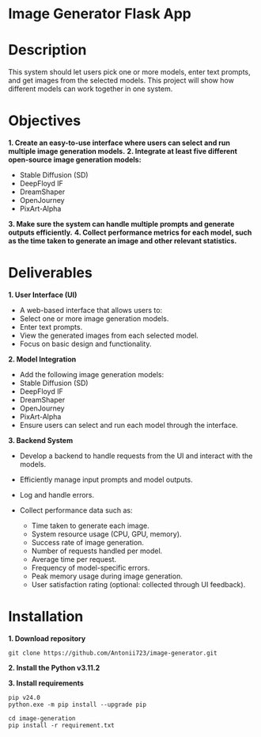 # Image Generator Flask App

# Description 

This system should let users pick one or more models, enter text prompts, and get images from the selected models. This project will show how different models can work together in one system.

# Objectives

**1. Create an easy-to-use interface where users can select and run multiple image generation models.** 
**2. Integrate at least five different open-source image generation models:** 

* Stable Diffusion (SD)
* DeepFloyd IF
* DreamShaper
* OpenJourney
* PixArt-Alpha

**3. Make sure the system can handle multiple prompts and generate outputs efficiently.** 
**4. Collect performance metrics for each model, such as the time taken to generate an image and other relevant statistics.** 

# Deliverables

**1. User Interface (UI)** 

* A web-based interface that allows users to:
* Select one or more image generation models.
* Enter text prompts.
* View the generated images from each selected model.
* Focus on basic design and functionality.

**2. Model Integration** 

* Add the following image generation models:
* Stable Diffusion (SD)
* DeepFloyd IF
* DreamShaper
* OpenJourney
* PixArt-Alpha
* Ensure users can select and run each model through the interface.

**3. Backend System** 

* Develop a backend to handle requests from the UI and interact with the models.
* Efficiently manage input prompts and model outputs.
* Log and handle errors.
* Collect performance data such as:

    - Time taken to generate each image.
    - System resource usage (CPU, GPU, memory).
    - Success rate of image generation.
    - Number of requests handled per model.
    - Average time per request.
    - Frequency of model-specific errors.
    - Peak memory usage during image generation.
    - User satisfaction rating (optional: collected through UI feedback).

# Installation 

**1. Download repository**
```
git clone https://github.com/Antonii723/image-generator.git
```
**2. Install the Python v3.11.2**

**3. Install requirements** 
```
pip v24.0
python.exe -m pip install --upgrade pip

cd image-generation
pip install -r requirement.txt
```